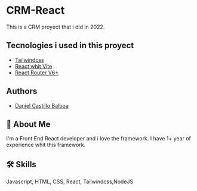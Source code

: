 
# CRM-React

This is a CRM proyect that i did in 2022. 




## Tecnologies i used in this proyect 

 - [Tailwindcss](https://tailwindcss.com/)
 - [React whit Vite](https://vitejs.dev/)
 - [React Router V6+](https://reactrouter.com/en/main)


## Authors

- [Daniel Castillo Balboa](https://github.com/TheDaidor2001)


## 🚀 About Me
I'm a Front End React developer and i love the framework. I have 1+ year of experience whit this framework.


## 🛠 Skills
Javascript, HTML, CSS, React, Tailwindcss,NodeJS


